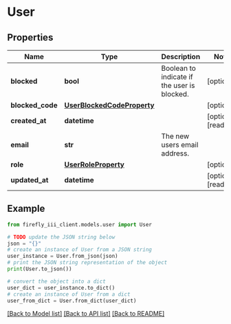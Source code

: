 # User


## Properties

Name | Type | Description | Notes
------------ | ------------- | ------------- | -------------
**blocked** | **bool** | Boolean to indicate if the user is blocked. | [optional] 
**blocked_code** | [**UserBlockedCodeProperty**](UserBlockedCodeProperty.md) |  | [optional] 
**created_at** | **datetime** |  | [optional] [readonly] 
**email** | **str** | The new users email address. | 
**role** | [**UserRoleProperty**](UserRoleProperty.md) |  | [optional] 
**updated_at** | **datetime** |  | [optional] [readonly] 

## Example

```python
from firefly_iii_client.models.user import User

# TODO update the JSON string below
json = "{}"
# create an instance of User from a JSON string
user_instance = User.from_json(json)
# print the JSON string representation of the object
print(User.to_json())

# convert the object into a dict
user_dict = user_instance.to_dict()
# create an instance of User from a dict
user_from_dict = User.from_dict(user_dict)
```
[[Back to Model list]](../README.md#documentation-for-models) [[Back to API list]](../README.md#documentation-for-api-endpoints) [[Back to README]](../README.md)


